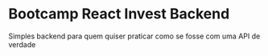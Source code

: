 # Bootcamp React Invest Backend

<p>Simples backend para quem quiser praticar como se fosse com
uma API de verdade</p>

